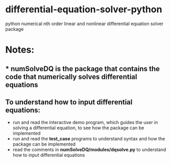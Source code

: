 # differential-equation-solver-python
python numerical nth order linear and nonlinear differential equation solver package
# Notes:
## * **numSolveDQ** is the package that contains the code that numerically solves differential equations
## To understand how to input differential equations:
* run and read the interactive demo program, which guides the user in solving a differential equation, to see how the package can be implemented
* run and read the **test_case** programs to understand syntax and how the package can be implemented
* read the comments in **numSolveDQ/modules/dqsolve.py** to understand how to input differential equations
